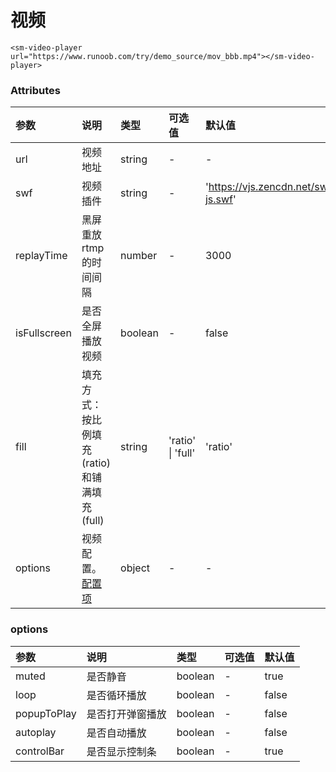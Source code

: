 # 视频

```vue
<sm-video-player url="https://www.runoob.com/try/demo_source/mov_bbb.mp4"></sm-video-player>
```

### Attributes

| 参数    | 说明                                  | 类型   | 可选值 | 默认值 |
| :------ | :------------------------------------ | :----- | :----- | :----- |
| url     | 视频地址                              | string | -      | -      |
| swf     | 视频插件                             | string | -      | 'https://vjs.zencdn.net/swf/5.4.2/video-js.swf'     |
| replayTime     | 黑屏重放rtmp的时间间隔                              | number | -      | 3000     |
| isFullscreen    | 是否全屏播放视频                            | boolean | -      | false     |
| fill    | 填充方式：按比例填充(ratio)和铺满填充(full)          | string | 'ratio' \| 'full'     | 'ratio'     |
| options | 视频配置。<a href="#options">配置项</a> | object | -      | -      |

### options

| 参数 | 说明 | 类型 | 可选值 | 默认值 |
| :--------- | :-------------------------------------- | :------ | :---------------------------------------------------------- | :----- |
| muted | 是否静音 | boolean | - | true |
| loop | 是否循环播放 | boolean | - | false |
| popupToPlay | 是否打开弹窗播放 | boolean | - | false |
| autoplay | 是否自动播放 | boolean | - | false |
| controlBar | 是否显示控制条 | boolean | - | true |
